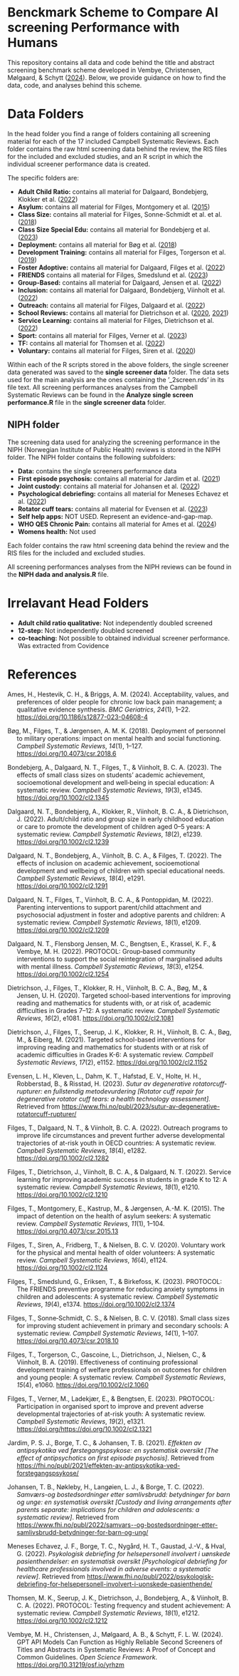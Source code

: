 
<!-- README.md is generated from README.Rmd. Please edit that file -->

# Benckmark Scheme to Compare AI screening Performance with Humans

This repository contains all data and code behind the title and abstract
screening benchmark scheme developed in Vembye, Christensen, Mølgaard, &
Schytt ([2024](#ref-Vembye2024_gpt)). Below, we provide guidance on how
to find the data, code, and analyses behind this scheme.

# Data Folders

In the head folder you find a range of folders containing all screening
material for each of the 17 included Campbell Systematic Reviews. Each
folder contains the raw html screening data behind the review, the RIS
files for the included and excluded studies, and an R script in which
the individual screener performance data is created.

The specific folders are:  

- **Adult Child Ratio:** contains all material for Dalgaard, Bondebjerg,
  Klokker et al. ([2022](#ref-Dalgaard2022))
- **Asylum:** contains all material for Filges, Montgomery et al.
  ([2015](#ref-Filges2015b))
- **Class Size:** contains all material for Filges, Sonne-Schmidt et
  al. et al. ([2018](#ref-Filges2018))
- **Class Size Special Edu:** contains all material for Bondebjerg et
  al. ([2023](#ref-Bondebjerg2023))
- **Deployment:** contains all material for Bøg et al.
  ([2018](#ref-Bøg2018))
- **Development Training:** contains all material for Filges, Torgerson
  et al. ([2019](#ref-Filges2019))
- **Foster Adoptive:** contains all material for Dalgaard, Filges et al.
  ([2022](#ref-Dalgaard2022c))
- **FRIENDS** contains all material for Filges, Smedslund et al.
  ([2023](#ref-Filges2023))
- **Group-Based:** contains all material for Dalgaard, Jensen et al.
  ([2022](#ref-Dalgaard2022a))
- **Inclusion:** contains all material for Dalgaard, Bondebjerg,
  Viinholt et al. ([2022](#ref-Dalgaard2022b))
- **Outreach:** contains all material for Filges, Dalgaard et al.
  ([2022](#ref-Filges2022))
- **School Reviews:** contains all material for Dietrichson et al.
  ([2020](#ref-Dietrichson2020), [2021](#ref-Dietrichson2021))
- **Service Learning:** contains all material for Filges, Dietrichson et
  al. ([2022](#ref-Filges2022a))
- **Sport:** contains all material for Filges, Verner et al.
  ([2023](#ref-Filges2023a))
- **TF:** contains all material for Thomsen et al.
  ([2022](#ref-Thomsen2022))
- **Voluntary:** contains all material for Filges, Siren et al.
  ([2020](#ref-Filges2020))

Within each of the R scripts stored in the above folders, the single
screener data generated was saved to the **single screener data**
folder. The data sets used for the main analysis are the ones containing
the ’\_2screen.rds’ in its file text. All screening performances
analyses from the Campbell Systematic Reviews can be found in the
**Analyze single screen performance.R** file in the **single screener
data** folder.

## NIPH folder

The screening data used for analyzing the screening performance in the
NIPH (Norwegian Institute of Public Health) reviews is stored in the
NIPH folder. The NIPH folder contains the following subfolders:  

- **Data:** contains the single screeners performance data  
- **First episode psychosis:** contains all material for Jardim et al.
  ([2021](#ref-Jardim2021))
- **Joint custody:** contains all material for Johansen et al.
  ([2022](#ref-Johansen2022))
- **Psychological debriefing:** contains all material for Meneses
  Echavez et al. ([2022](#ref-MenesesEchavez2022))
- **Rotator cuff tears:** contains all material for Evensen et al.
  ([2023](#ref-Evensen2023))
- **Self help apps:** NOT USED. Represent an evidence-and-gap-map.
- **WHO QES Chronic Pain:** contains all material for Ames et al.
  ([2024](#ref-Ames2024))
- **Womens health:** Not used

Each folder contains the raw html screening data behind the review and
the RIS files for the included and excluded studies.  

All screening performances analyses from the NIPH reviews can be found
in the **NIPH dada and analysis.R** file.

# Irrelavant Head Folders

- **Adult child ratio qualitative:** Not independently doubled screened
- **12-step:** Not independently doubled screened
- **co-teaching:** Not possible to obtained individual screener
  performance. Was extracted from Covidence

# References

<div id="refs" class="references csl-bib-body hanging-indent"
entry-spacing="0" line-spacing="2">

<div id="ref-Ames2024" class="csl-entry">

Ames, H., Hestevik, C. H., & Briggs, A. M. (2024).
<span class="nocase">Acceptability, values, and preferences of older
people for chronic low back pain management; a qualitative evidence
synthesis</span>. *BMC Geriatrics*, *24*(1), 1–22.
<https://doi.org/10.1186/s12877-023-04608-4>

</div>

<div id="ref-Bøg2018" class="csl-entry">

Bøg, M., Filges, T., & Jørgensen, A. M. K. (2018).
<span class="nocase">Deployment of personnel to military operations:
impact on mental health and social functioning</span>. *Campbell
Systematic Reviews*, *14*(1), 1–127.
<https://doi.org/10.4073/csr.2018.6>

</div>

<div id="ref-Bondebjerg2023" class="csl-entry">

Bondebjerg, A., Dalgaard, N. T., Filges, T., & Viinholt, B. C. A.
(2023). <span class="nocase">The effects of small class sizes on
students’ academic achievement, socioemotional development and
well‐being in special education: A systematic review</span>. *Campbell
Systematic Reviews*, *19*(3), e1345. <https://doi.org/10.1002/cl2.1345>

</div>

<div id="ref-Dalgaard2022" class="csl-entry">

Dalgaard, N. T., Bondebjerg, A., Klokker, R., Viinholt, B. C. A., &
Dietrichson, J. (2022). <span class="nocase">Adult/child ratio and group
size in early childhood education or care to promote the development of
children aged 0–5 years: A systematic review</span>. *Campbell
Systematic Reviews*, *18*(2), e1239. <https://doi.org/10.1002/cl2.1239>

</div>

<div id="ref-Dalgaard2022b" class="csl-entry">

Dalgaard, N. T., Bondebjerg, A., Viinholt, B. C. A., & Filges, T.
(2022). <span class="nocase">The effects of inclusion on academic
achievement, socioemotional development and wellbeing of children with
special educational needs</span>. *Campbell Systematic Reviews*,
*18*(4), e1291. <https://doi.org/10.1002/cl2.1291>

</div>

<div id="ref-Dalgaard2022c" class="csl-entry">

Dalgaard, N. T., Filges, T., Viinholt, B. C. A., & Pontoppidan, M.
(2022). <span class="nocase">Parenting interventions to support
parent/child attachment and psychosocial adjustment in foster and
adoptive parents and children: A systematic review</span>. *Campbell
Systematic Reviews*, *18*(1), e1209. <https://doi.org/10.1002/cl2.1209>

</div>

<div id="ref-Dalgaard2022a" class="csl-entry">

Dalgaard, N. T., Flensborg Jensen, M. C., Bengtsen, E., Krassel, K. F.,
& Vembye, M. H. (2022). <span class="nocase">PROTOCOL: Group‐based
community interventions to support the social reintegration of
marginalised adults with mental illness</span>. *Campbell Systematic
Reviews*, *18*(3), e1254. <https://doi.org/10.1002/cl2.1254>

</div>

<div id="ref-Dietrichson2020" class="csl-entry">

Dietrichson, J., Filges, T., Klokker, R. H., Viinholt, B. C. A., Bøg,
M., & Jensen, U. H. (2020). <span class="nocase">Targeted school-based
interventions for improving reading and mathematics for students with,
or at risk of, academic difficulties in Grades 7–12: A systematic
review</span>. *Campbell Systematic Reviews*, *16*(2), e1081.
<https://doi.org/10.1002/cl2.1081>

</div>

<div id="ref-Dietrichson2021" class="csl-entry">

Dietrichson, J., Filges, T., Seerup, J. K., Klokker, R. H., Viinholt, B.
C. A., Bøg, M., & Eiberg, M. (2021). <span class="nocase">Targeted
school-based interventions for improving reading and mathematics for
students with or at risk of academic difficulties in Grades K-6: A
systematic review</span>. *Campbell Systematic Reviews*, *17*(2), e1152.
<https://doi.org/10.1002/cl2.1152>

</div>

<div id="ref-Evensen2023" class="csl-entry">

Evensen, L. H., Kleven, L., Dahm, K. T., Hafstad, E. V., Holte, H. H.,
Robberstad, B., & Risstad, H. (2023). *<span class="nocase">Sutur av
degenerative rotatorcuff-rupturer: en fullstendig metodevurdering
\[Rotator cuff repair for degenerative rotator cuff tears: a health
technology assessment\].</span>* Retrieved from
<https://www.fhi.no/publ/2023/sutur-av-degenerative-rotatorcuff-rupturer/>

</div>

<div id="ref-Filges2022" class="csl-entry">

Filges, T., Dalgaard, N. T., & Viinholt, B. C. A. (2022).
<span class="nocase">Outreach programs to improve life circumstances and
prevent further adverse developmental trajectories of at-risk youth in
OECD countries: A systematic review</span>. *Campbell Systematic
Reviews*, *18*(4), e1282. <https://doi.org/10.1002/cl2.1282>

</div>

<div id="ref-Filges2022a" class="csl-entry">

Filges, T., Dietrichson, J., Viinholt, B. C. A., & Dalgaard, N. T.
(2022). <span class="nocase">Service learning for improving academic
success in students in grade K to 12: A systematic review</span>.
*Campbell Systematic Reviews*, *18*(1), e1210.
<https://doi.org/10.1002/cl2.1210>

</div>

<div id="ref-Filges2015b" class="csl-entry">

Filges, T., Montgomery, E., Kastrup, M., & Jørgensen, A.-M. K. (2015).
<span class="nocase">The impact of detention on the health of asylum
seekers: A systematic review</span>. *Campbell Systematic Reviews*,
*11*(1), 1–104. <https://doi.org/10.4073/csr.2015.13>

</div>

<div id="ref-Filges2020" class="csl-entry">

Filges, T., Siren, A., Fridberg, T., & Nielsen, B. C. V. (2020).
<span class="nocase">Voluntary work for the physical and mental health
of older volunteers: A systematic review</span>. *Campbell Systematic
Reviews*, *16*(4), e1124. <https://doi.org/10.1002/cl2.1124>

</div>

<div id="ref-Filges2023" class="csl-entry">

Filges, T., Smedslund, G., Eriksen, T., & Birkefoss, K. (2023).
<span class="nocase">PROTOCOL: The FRIENDS preventive programme for
reducing anxiety symptoms in children and adolescents: A systematic
review</span>. *Campbell Systematic Reviews*, *19*(4), e1374.
<https://doi.org/10.1002/cl2.1374>

</div>

<div id="ref-Filges2018" class="csl-entry">

Filges, T., Sonne‐Schmidt, C. S., & Nielsen, B. C. V. (2018).
<span class="nocase">Small class sizes for improving student achievement
in primary and secondary schools: A systematic review</span>. *Campbell
Systematic Reviews*, *14*(1), 1–107.
<https://doi.org/10.4073/csr.2018.10>

</div>

<div id="ref-Filges2019" class="csl-entry">

Filges, T., Torgerson, C., Gascoine, L., Dietrichson, J., Nielsen, C., &
Viinholt, B. A. (2019). <span class="nocase">Effectiveness of continuing
professional development training of welfare professionals on outcomes
for children and young people: A systematic review</span>. *Campbell
Systematic Reviews*, *15*(4), e1060. <https://doi.org/10.1002/cl2.1060>

</div>

<div id="ref-Filges2023a" class="csl-entry">

Filges, T., Verner, M., Ladekjær, E., & Bengtsen, E. (2023).
<span class="nocase">PROTOCOL: Participation in organised sport to
improve and prevent adverse developmental trajectories of at-risk youth:
A systematic review</span>. *Campbell Systematic Reviews*, *19*(2),
e1321. https://doi.org/<https://doi.org/10.1002/cl2.1321>

</div>

<div id="ref-Jardim2021" class="csl-entry">

Jardim, P. S. J., Borge, T. C., & Johansen, T. B. (2021).
*<span class="nocase">Effekten av antipsykotika ved
f<span class="nocase">ø</span>rstegangspsykose: en systematisk oversikt
\[The effect of antipsychotics on first episode psychosis\]</span>*.
Retrieved from
<https://fhi.no/publ/2021/effekten-av-antipsykotika-ved-forstegangspsykose/>

</div>

<div id="ref-Johansen2022" class="csl-entry">

Johansen, T. B., Nøkleby, H., Langøien, L. J., & Borge, T. C. (2022).
*<span class="nocase">Samv<span class="nocase">æ</span>rs-og
bostedsordninger etter samlivsbrudd: betydninger for barn og unge: en
systematisk oversikt \[Custody and living arrangements after parents
separate: implications for children and adolescents: a systematic
review\]</span>*. Retrieved from
<https://www.fhi.no/publ/2022/samvars--og-bostedsordninger-etter-samlivsbrudd-betydninger-for-barn-og-ung/>

</div>

<div id="ref-MenesesEchavez2022" class="csl-entry">

Meneses Echavez, J. F., Borge, T. C., Nygård, H. T., Gaustad, J.-V., &
Hval, G. (2022). *<span class="nocase">Psykologisk debriefing for
helsepersonell involvert i u<span class="nocase">ø</span>nskede
pasienthendelser: en systematisk oversikt \[Psychological debriefing for
healthcare professionals involved in adverse events: a systematic
review\]</span>*. Retrieved from
<https://www.fhi.no/publ/2022/psykologisk-debriefing-for-helsepersonell-involvert-i-uonskede-pasienthende/>

</div>

<div id="ref-Thomsen2022" class="csl-entry">

Thomsen, M. K., Seerup, J. K., Dietrichson, J., Bondebjerg, A., &
Viinholt, B. C. A. (2022). <span class="nocase">PROTOCOL: Testing
frequency and student achievement: A systematic review</span>. *Campbell
Systematic Reviews*, *18*(1), e1212. <https://doi.org/10.1002/cl2.1212>

</div>

<div id="ref-Vembye2024_gpt" class="csl-entry">

Vembye, M. H., Christensen, J., Mølgaard, A. B., & Schytt, F. L. W.
(2024). <span class="nocase">GPT API Models Can Function as Highly
Reliable Second Screeners of Titles and Abstracts in Systematic Reviews:
A Proof of Concept and Common Guidelines</span>. *Open Science
Framework*. <https://doi.org/10.31219/osf.io/yrhzm>

</div>

</div>
